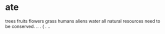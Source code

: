 # ate
trees
fruits
flowers
grass
humans
aliens
water
all natural resources need to be conserved. ..
                                           . ( .
                                            ..
